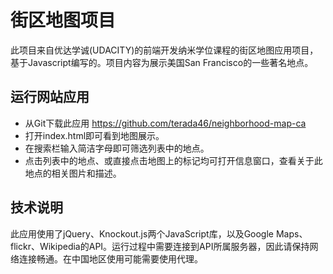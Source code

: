 # 街区地图项目

此项目来自优达学诚(UDACITY)的前端开发纳米学位课程的街区地图应用项目，基于Javascript编写的。项目内容为展示美国San Francisco的一些著名地点。

## 运行网站应用

  - 从Git下载此应用 https://github.com/terada46/neighborhood-map-ca
  - 打开index.html即可看到地图展示。
  - 在搜索栏输入简洁字母即可筛选列表中的地点。
  - 点击列表中的地点、或直接点击地图上的标记均可打开信息窗口，查看关于此地点的相关图片和描述。

## 技术说明
此应用使用了jQuery、Knockout.js两个JavaScript库，以及Google Maps、flickr、Wikipedia的API。运行过程中需要连接到API所属服务器，因此请保持网络连接畅通。在中国地区使用可能需要使用代理。

